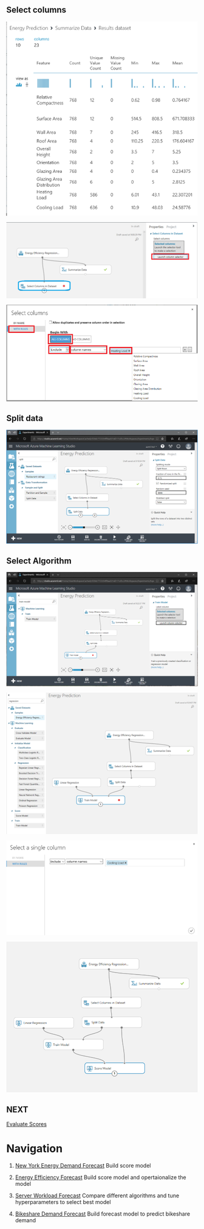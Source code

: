 
## Select columns

![Train Model](../images/14.png)

![Train Model](../images/15.png)

![Train Model](../images/16.png)

## Split data

![Train Model](../images/17.png)

## Select Algorithm

![Train Model](../images/18.png)

![Train Model](../images/19.png)

![Train Model](../images/20.png)

![Train Model](../images/21.png)


## NEXT
[Evaluate Scores](./02.03.EvaluateScore.md)

# Navigation

1. <a href="https://github.com/xlegend1024/az-mlstudio-hol/blob/master/NYCEnergyForecast/01.01.NYCEnergyForecast.md" target="_blank">New York Energy Demand Forecast</a>
Build score model

1. <a href="https://github.com/xlegend1024/az-mlstudio-hol/blob/master/EnergyEfficiency/02.01.EnergyEfficiency.md" target="_blank">Energy Efficiency Forecast</a>
Build score model and opertaionalize the model

1. <a href="https://github.com/xlegend1024/az-mlstudio-hol/blob/master/ServerWorkloadForecast/03.01.ServerWorkLoadForecast.md" target="_blank">Server Workload Forecast</a>
Compare different algorithms and tune hyperparameters to select best model 

1. <a href="https://github.com/xlegend1024/az-mlstudio-hol/blob/master/ServerWorkloadForecast/04.01.BikeshareDemandForecast.md" target="_blank">Bikeshare Demand Forecast</a>
Build forecast model to predict bikeshare demand